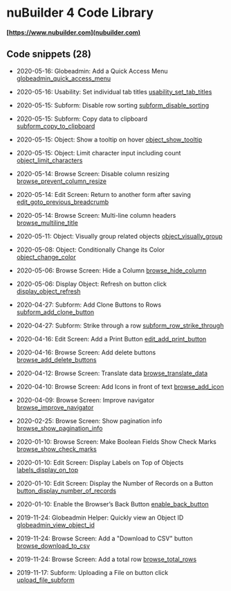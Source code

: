 # nuBuilder 4 Code Library

#### [https://www.nubuilder.com](nubuilder.com)


## Code snippets (28)

* 2020-05-16: Globeadmin: Add a Quick Access Menu [globeadmin_quick_access_menu](globeadmin_quick_access_menu)

* 2020-05-16: Usability: Set individual tab titles [usability_set_tab_titles](usability_set_tab_titles)

* 2020-05-15: Subform: Disable row sorting [subform_disable_sorting](subform_disable_sorting)

* 2020-05-15: Subform: Copy data to clipboard [subform_copy_to_clipboard](subform_copy_to_clipboard)

* 2020-05-15: Object: Show a tooltip on hover [object_show_tooltip](object_show_tooltip)

* 2020-05-15: Object: Limit character input including count [object_limit_characters](object_limit_characters)

* 2020-05-14: Browse Screen: Disable column resizing [browse_prevent_column_resize](browse_prevent_column_resize)

* 2020-05-14: Edit Screen: Return to another form after saving [edit_goto_previous_breadcrumb](edit_goto_previous_breadcrumb)

* 2020-05-14: Browse Screen: Multi-line column headers [browse_multiline_title](browse_multiline_title)

* 2020-05-11: Object: Visually group related objects [object_visually_group](object_visually_group)

* 2020-05-08: Object: Conditionally Change its Color [object_change_color](object_change_color)

* 2020-05-06: Browse Screen: Hide a Column [browse_hide_column](browse_hide_column)

* 2020-05-06: Display Object: Refresh on button click [display_object_refresh](display_object_refresh)

* 2020-04-27: Subform: Add Clone Buttons to Rows [subform_add_clone_button](subform_add_clone_button)

* 2020-04-27: Subform: Strike through a row [subform_row_strike_through](subform_row_strike_through)

* 2020-04-16: Edit Screen: Add a Print Button [edit_add_print_button](edit_add_print_button)

* 2020-04-16: Browse Screen: Add delete buttons [browse_add_delete_buttons](browse_add_delete_buttons)

* 2020-04-12: Browse Screen: Translate data [browse_translate_data](browse_translate_data)

* 2020-04-10: Browse Screen: Add Icons in front of text [browse_add_icon](browse_add_icon)

* 2020-04-09: Browse Screen: Improve navigator [browse_improve_navigator](browse_improve_navigator)

* 2020-02-25: Browse Screen: Show pagination info [browse_show_pagination_info](browse_show_pagination_info)

* 2020-01-10: Browse Screen: Make Boolean Fields Show Check Marks [browse_show_check_marks](browse_show_check_marks)

* 2020-01-10: Edit Screen: Display Labels on Top of Objects [labels_display_on_top](labels_display_on_top)

* 2020-01-10: Edit Screen: Display the Number of Records on a Button [button_display_number_of_records](button_display_number_of_records)

* 2020-01-10: Enable the Browser’s Back Button [enable_back_button](enable_back_button)

* 2019-11-24: Globeadmin Helper: Quickly view an Object ID [globeadmin_view_object_id](globeadmin_view_object_id)

* 2019-11-24: Browse Screen: Add a "Download to CSV" button [browse_download_to_csv](browse_download_to_csv)

* 2019-11-24: Browse Screen: Add a total row [browse_total_rows](https://github.com/smalos/nubuilder-code-snippets/tree/master/browse_total_rows)

* 2019-11-17: Subform: Uploading a File on button click [upload_file_subform](https://github.com/smalos/nubuilder-code-snippets/tree/master/upload_file_subform)
